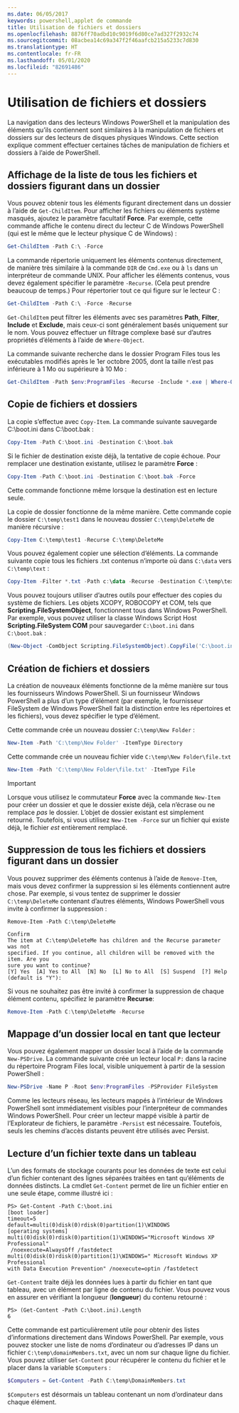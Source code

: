```yaml
---
ms.date: 06/05/2017
keywords: powershell,applet de commande
title: Utilisation de fichiers et dossiers
ms.openlocfilehash: 8876ff70adbd10c9019f6d80ce7ad327f2932c74
ms.sourcegitcommit: 08acbea14c69a347f2f46aafcb215a5233c7d830
ms.translationtype: HT
ms.contentlocale: fr-FR
ms.lasthandoff: 05/01/2020
ms.locfileid: "82691486"
---
```

# <a name="working-with-files-and-folders"></a>Utilisation de fichiers et dossiers

La navigation dans des lecteurs Windows PowerShell et la manipulation des éléments qu’ils contiennent sont similaires à la manipulation de fichiers et dossiers sur des lecteurs de disques physiques Windows. Cette section explique comment effectuer certaines tâches de manipulation de fichiers et dossiers à l’aide de PowerShell.

## <a name="listing-all-the-files-and-folders-within-a-folder"></a>Affichage de la liste de tous les fichiers et dossiers figurant dans un dossier

Vous pouvez obtenir tous les éléments figurant directement dans un dossier à l’aide de `Get-ChildItem`. Pour afficher les fichiers ou éléments système masqués, ajoutez le paramètre facultatif **Force**. Par exemple, cette commande affiche le contenu direct du lecteur C de Windows PowerShell (qui est le même que le lecteur physique C de Windows) :

```powershell
Get-ChildItem -Path C:\ -Force
```

La commande répertorie uniquement les éléments contenus directement, de manière très similaire à la commande `DIR` de `Cmd.exe` ou à `ls` dans un interpréteur de commande UNIX. Pour afficher les éléments contenus, vous devez également spécifier le paramètre `-Recurse`. (Cela peut prendre beaucoup de temps.) Pour répertorier tout ce qui figure sur le lecteur C :

```powershell
Get-ChildItem -Path C:\ -Force -Recurse
```

`Get-ChildItem` peut filtrer les éléments avec ses paramètres **Path**, **Filter**, **Include** et **Exclude**, mais ceux-ci sont généralement basés uniquement sur le nom. Vous pouvez effectuer un filtrage complexe basé sur d’autres propriétés d’éléments à l’aide de `Where-Object`.

La commande suivante recherche dans le dossier Program Files tous les exécutables modifiés après le 1er octobre 2005, dont la taille n’est pas inférieure à 1 Mo ou supérieure à 10 Mo :

```powershell
Get-ChildItem -Path $env:ProgramFiles -Recurse -Include *.exe | Where-Object -FilterScript {($_.LastWriteTime -gt '2005-10-01') -and ($_.Length -ge 1mb) -and ($_.Length -le 10mb)}
```

## <a name="copying-files-and-folders"></a>Copie de fichiers et dossiers

La copie s’effectue avec `Copy-Item`. La commande suivante sauvegarde C:\\boot.ini dans C:\\boot.bak :

```powershell
Copy-Item -Path C:\boot.ini -Destination C:\boot.bak
```

Si le fichier de destination existe déjà, la tentative de copie échoue. Pour remplacer une destination existante, utilisez le paramètre **Force** :

```powershell
Copy-Item -Path C:\boot.ini -Destination C:\boot.bak -Force
```

Cette commande fonctionne même lorsque la destination est en lecture seule.

La copie de dossier fonctionne de la même manière. Cette commande copie le dossier `C:\temp\test1` dans le nouveau dossier `C:\temp\DeleteMe` de manière récursive :

```powershell
Copy-Item C:\temp\test1 -Recurse C:\temp\DeleteMe
```

Vous pouvez également copier une sélection d’éléments. La commande suivante copie tous les fichiers .txt contenus n’importe où dans `C:\data` vers `C:\temp\text` :

```powershell
Copy-Item -Filter *.txt -Path c:\data -Recurse -Destination C:\temp\text
```

Vous pouvez toujours utiliser d’autres outils pour effectuer des copies du système de fichiers. Les objets XCOPY, ROBOCOPY et COM, tels que **Scripting.FileSystemObject**, fonctionnent tous dans Windows PowerShell. Par exemple, vous pouvez utiliser la classe Windows Script Host **Scripting.FileSystem COM** pour sauvegarder `C:\boot.ini` dans `C:\boot.bak` :

```powershell
(New-Object -ComObject Scripting.FileSystemObject).CopyFile('C:\boot.ini', 'C:\boot.bak')
```

## <a name="creating-files-and-folders"></a>Création de fichiers et dossiers

La création de nouveaux éléments fonctionne de la même manière sur tous les fournisseurs Windows PowerShell. Si un fournisseur Windows PowerShell a plus d’un type d’élément (par exemple, le fournisseur FileSystem de Windows PowerShell fait la distinction entre les répertoires et les fichiers), vous devez spécifier le type d’élément.

Cette commande crée un nouveau dossier `C:\temp\New Folder` :

```powershell
New-Item -Path 'C:\temp\New Folder' -ItemType Directory
```

Cette commande crée un nouveau fichier vide `C:\temp\New Folder\file.txt`

```powershell
New-Item -Path 'C:\temp\New Folder\file.txt' -ItemType File
```

> [!IMPORTANT]
> Lorsque vous utilisez le commutateur **Force** avec la commande `New-Item` pour créer un dossier et que le dossier existe déjà, cela n’écrase ou ne remplace _pas_ le dossier. L’objet de dossier existant est simplement retourné. Toutefois, si vous utilisez `New-Item -Force` sur un fichier qui existe déjà, le fichier _est_ entièrement remplacé.

## <a name="removing-all-files-and-folders-within-a-folder"></a>Suppression de tous les fichiers et dossiers figurant dans un dossier

Vous pouvez supprimer des éléments contenus à l’aide de `Remove-Item`, mais vous devez confirmer la suppression si les éléments contiennent autre chose. Par exemple, si vous tentez de supprimer le dossier `C:\temp\DeleteMe` contenant d’autres éléments, Windows PowerShell vous invite à confirmer la suppression :

```
Remove-Item -Path C:\temp\DeleteMe

Confirm
The item at C:\temp\DeleteMe has children and the Recurse parameter was not
specified. If you continue, all children will be removed with the item. Are you
sure you want to continue?
[Y] Yes  [A] Yes to All  [N] No  [L] No to All  [S] Suspend  [?] Help
(default is "Y"):
```

Si vous ne souhaitez pas être invité à confirmer la suppression de chaque élément contenu, spécifiez le paramètre **Recurse**:

```powershell
Remove-Item -Path C:\temp\DeleteMe -Recurse
```

## <a name="mapping-a-local-folder-as-a-drive"></a>Mappage d’un dossier local en tant que lecteur

Vous pouvez également mapper un dossier local à l’aide de la commande `New-PSDrive`. La commande suivante crée un lecteur local `P:` dans la racine du répertoire Program Files local, visible uniquement à partir de la session PowerShell :

```powershell
New-PSDrive -Name P -Root $env:ProgramFiles -PSProvider FileSystem
```

Comme les lecteurs réseau, les lecteurs mappés à l’intérieur de Windows PowerShell sont immédiatement visibles pour l’interpréteur de commandes Windows PowerShell. Pour créer un lecteur mappé visible à partir de l’Explorateur de fichiers, le paramètre `-Persist` est nécessaire. Toutefois, seuls les chemins d’accès distants peuvent être utilisés avec Persist.

## <a name="reading-a-text-file-into-an-array"></a>Lecture d’un fichier texte dans un tableau

L’un des formats de stockage courants pour les données de texte est celui d’un fichier contenant des lignes séparées traitées en tant qu’éléments de données distincts. La cmdlet `Get-Content` permet de lire un fichier entier en une seule étape, comme illustré ici :

```
PS> Get-Content -Path C:\boot.ini
[boot loader]
timeout=5
default=multi(0)disk(0)rdisk(0)partition(1)\WINDOWS
[operating systems]
multi(0)disk(0)rdisk(0)partition(1)\WINDOWS="Microsoft Windows XP Professional"
 /noexecute=AlwaysOff /fastdetect
multi(0)disk(0)rdisk(0)partition(1)\WINDOWS=" Microsoft Windows XP Professional
with Data Execution Prevention" /noexecute=optin /fastdetect
```

`Get-Content` traite déjà les données lues à partir du fichier en tant que tableau, avec un élément par ligne de contenu du fichier. Vous pouvez vous en assurer en vérifiant la longueur (**longueur**) du contenu retourné :

```
PS> (Get-Content -Path C:\boot.ini).Length
6
```

Cette commande est particulièrement utile pour obtenir des listes d’informations directement dans Windows PowerShell. Par exemple, vous pouvez stocker une liste de noms d’ordinateur ou d’adresses IP dans un fichier `C:\temp\domainMembers.txt`, avec un nom sur chaque ligne du fichier. Vous pouvez utiliser `Get-Content` pour récupérer le contenu du fichier et le placer dans la variable `$Computers` :

```powershell
$Computers = Get-Content -Path C:\temp\DomainMembers.txt
```

`$Computers` est désormais un tableau contenant un nom d’ordinateur dans chaque élément.
